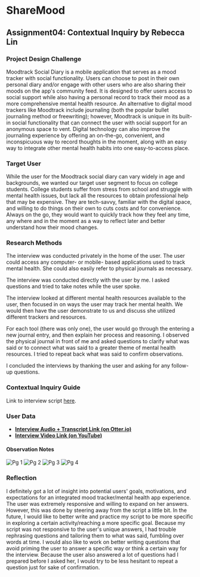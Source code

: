 # ShareMood
## Assignment04: Contextual Inquiry by Rebecca Lin

### Project Design Challenge
Moodtrack Social Diary is a mobile application that serves as a mood tracker with social functionality. Users can choose to post in their own personal diary and/or engage with other users who are also sharing their moods on the app's community feed. It is designed to offer users access to social support while also having a personal record to track their mood as a more comprehensive mental health resource. An alternative to digital mood trackers like Moodtrack include journaling (both the popular bullet journaling method or freewriting); however, Moodtrack is unique in its built-in social functionality that can connect the user with social support for an anonymous space to vent. Digital technology can also improve the journaling experience by offering an on-the-go, convenient, and inconspicuous way to record thoughts in the moment, along with an easy way to integrate other mental health habits into one easy-to-access place.

### Target User
While the user for the Moodtrack social diary can vary widely in age and backgrounds, we wanted our target user segment to focus on college students. College students suffer from stress from school and struggle with mental health issues, but lack all the resources to obtain professional help that may be expensive. They are tech-savvy, familiar with the digital space, and willing to do things on their own to cuts costs and for convenience. Always on the go, they would want to quickly track how they feel any time, any where and in the moment as a way to reflect later and better understand how their mood changes.

### Research Methods
The interview was conducted privately in the home of the user. The user could access any computer- or mobile- based applications used to track mental health. She could also easily refer to physical journals as necessary.

The interview was conducted directly with the user by me. I asked questions and tried to take notes while the user spoke. 

The interview looked at different mental health resources available to the user, then focused in on ways the user may track her mental health. We would then have the user demonstrate to us and discuss she utilized different trackers and resources. 

For each tool (there was only one), the user would go through the entering a new journal entry, and then explain her process and reasoning. I observed the physical journal in front of me and asked questions to clarify what was said or to connect what was said to a greater theme of mental health resources. I tried to repeat back what was said to confirm observations. 

I concluded the interviews by thanking the user and asking for any follow-up questions. 

### Contextual Inquiry Guide
Link to interview script [here](https://docs.google.com/document/d/1AdqaWisSNSwB9cmprH3QDKRMdsAJlQreWObUhHCUlDI/edit?usp=sharing).

### User Data

* [**Interview Audio + Transcript Link (on Otter.io)**](https://otter.ai/s/V5p7boQUQPiWq_5HhMF-lQ)
* [**Interview Video Link (on YouTube)**](https://youtu.be/s5Li3M0C-Pg)

#### Observation Notes
![Pg 1](https://i.ibb.co/CBJdS9H/Scan-Feb-4-2020-at-1-57-AM-page-1.jpg)
![Pg 2](https://i.ibb.co/rtV7MPX/Scan-Feb-4-2020-at-1-57-AM-page-2.jpg)
![Pg 3](https://i.ibb.co/CwFqjh4/Scan-Feb-4-2020-at-1-57-AM-page-3.jpg)
![Pg 4](https://i.ibb.co/6ZwK0S5/Scan-Feb-4-2020-at-1-57-AM-page-4.jpg)


### Reflection
I definitely got a lot of insight into potential users' goals, motivations, and expectations for an integrated mood tracker/mental health app experience. The user was extremely responsive and willing to expand on her answers. However, this was done by steering away from the script a little bit. In the future, I would like to better write and practice my script to be more specific in exploring a certain activity/reaching a more specific goal. Because my script was not responsive to the user's unique answers, I had trouble rephrasing questions and tailoring them to what was said, fumbling over words at time. I would also like to work on better writing questions that avoid priming the user to answer a specific way or think a certain way for the interview. Because the user also answered a lot of questions had I prepared before I asked her, I would try to be less hesitant to repeat a question just for sake of confirmation.
